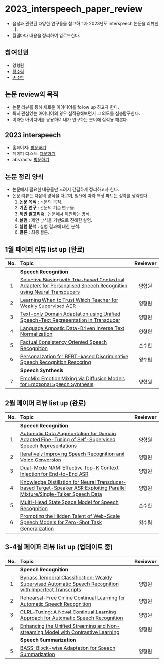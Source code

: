 # 2023_interspeech_paper_review
- 음성과 관련된 다양한 연구들을 참고하고자 2023년도 interspeech 논문을 리뷰한다.
- 월말마다 내용을 정리하여 업로드한다. 

## 참여인원
- 양형원
- [황수림](https://github.com/surim-lab)
- [손수한](https://github.com/soohan99)

## 논문 review의 목적
- 논문 리뷰를 통해 새로운 아이디어를 follow up 하고자 한다.
- 특히 관심있는 아이디어의 경우 실적용해보면서 그 의도를 심층탐구한다.
- 이러한 아이디어를 응용하여 내가 연구하는 분야에 실적용 해본다.

## 2023 interspeech
- 홈페이지: [방문하기](https://interspeech2023.org/)
- 페이퍼 리스트: [방문하기](https://www.isca-speech.org/archive/interspeech_2023/index.html)
- abstracts: [방문하기](https://drive.google.com/file/d/1xnYB2tQdhSNQwa3txhxFJ3OyUnLpuOCT/view)

## 논문 정리 양식
- 논문에서 필요한 내용들만 추려서 간결하게 정리하고자 한다.
- 논문 리뷰는 다음의 양식을 따르며, 필요에 따라 특정 파트는 정리를 생략한다.
    1. **논문 목적** : 논문의 목적.
    2. **기존 연구** : 논문의 기존 연구들.
    3. **제안 알고리즘** : 논문에서 제안하는 방식.
    4. **실험** : 제안 방식을 기반으로 진해한 실험.
    5. **실험 분석** : 실험 결과에 대한 분석.
    6. **결론** : 최종 결론.

## 1월 페이퍼 리뷰 list up (완료)
|No.|Topic|Reviewer|
| :---: |:---|:---:|
||**Speech Recognition**||
|1|[Selective Biasing with Trie-based Contextual Adapters for Personalised Speech Recognition using Neural Transducers](https://hushed-metal-1dc.notion.site/1-Selective-Biasing-with-Trie-based-Contextual-Adapters-for-Personalised-Speech-Recognition-using-N-2ce836df5b844748a59be003901eafc8?pvs=4)|양형원|
2|[Learning When to Trust Which Teacher for Weakly Supervised ASR](https://hushed-metal-1dc.notion.site/2-Learning-When-to-Trust-Which-Teacher-for-Weakly-Supervised-ASR-Amazon-Alexa-39607b33add147a59580065f836a1190?pvs=4)|양형원|
|3|[Text-only Domain Adaptation using Unified Speech-Text Representation in Transducer](https://hushed-metal-1dc.notion.site/3-Text-only-domain-Adaptation-using-Unified-Speech-Text-Representation-in-Transducer-ByteDance-8dfb4241165343eea2666510befcbba0?pvs=4)|양형원|
|4|[Language Agnostic Data-Driven Inverse Text Normalization](https://hushed-metal-1dc.notion.site/4-Language-Agnostic-Data-Driven-Inverse-Text-Normalization-Meta-AI-a705ad4390b7453db91dc6f4238f607d?pvs=4)|양형원|
|5|[Factual Consistency Oriented Speech Recognition](https://mica-mule-3e1.notion.site/Factual-consistency-oriented-speech-recognition-Microsoft-071c5939d92241feafce7e3676534325)|손수한|
|6|[Personalization for BERT-based Discriminative Speech Recognition Rescoring](https://github.com/surim-lab/STT_paper_reiview)|황수림|
||**Speech Synthesis**|
|7|[EmoMix: Emotion Mixing via Diffusion Models for Emotional Speech Synthesis](https://hushed-metal-1dc.notion.site/6-EmoMix-Emotion-Mixing-via-Diffusion-Models-for-Emotional-Speech-Synthesis-Ping-An-Technology-047d13a07d564efbb679f959dd3608cb?pvs=4)|양형원|

## 2월 페이퍼 리뷰 list up (완료)
|No.|Topic|Reviewer|
| :---: |:---|:---:|
||**Speech Recognition**||
|1|[Automatic Data Augmentation for Domain Adapted Fine-Tuning of Self-Supervised Speech Representations](https://hushed-metal-1dc.notion.site/1-Speech-Recognition-1482c611fde34dd4a8cf422c596fa99a?pvs=4)|양형원|
2|[Iteratively Improving Speech Recognition and Voice Conversion](https://hushed-metal-1dc.notion.site/2-Speech-Recognition-e5e80603fb694be38936c64383f542f7?pvs=4)|양형원|
|3|[Dual-Mode NAM: Effective Top-K Context Injection for End-to-End ASR](https://hushed-metal-1dc.notion.site/3-Speech-Recognition-3770e5c205cc4a169a3b4c4a22a0afad?pvs=4)|양형원|
|4|[Knowledge Distillation for Neural Transducer-based Target-Speaker ASR:Exploiting Parallel Mixture/Single-Talker Speech Data](https://hushed-metal-1dc.notion.site/4-Speech-Recognition-b2896a2b1b0541e1a25126e80c769580?pvs=4)|양형원|
|5|[Multi-Head State Space Model for Speech Recognition](https://mica-mule-3e1.notion.site/Multi-Head-State-Space-Model-for-Speech-Recognition-c7d7a550b1b24b099fc4756838879bb6)|손수한|
|6|[Prompting the Hidden Talent of Web-Scale Speech Models for Zero-Shot Task Generalization](https://attractive-kale-90c.notion.site/Prompting-the-Hidden-Talent-of-Web-Scale-Speech-Models-for-Zero-Shot-Task-Generalization-2e6091987ed244be971266b97c3a6d2c?pvs=4)|황수림|
## 3-4월 페이퍼 리뷰 list up (업데이트 중)
|No.|Topic|Reviewer|
| :---: |:---|:---:|
||**Speech Recognition**||
|1|[Bypass Temporal Classification: Weakly Supervised Automatic Speech Recognition with Imperfect Transcripts](https://hushed-metal-1dc.notion.site/1-Speech-Recognition-785150191b91433daa8ac99243a3d8cf?pvs=4)|양형원|
2|[Rehearsal-Free Online Continual Learning for Automatic Speech Recognition](https://hushed-metal-1dc.notion.site/2-Speech-Recognition-604a24e86bed4ff09320fec152e8a3a6?pvs=4)|양형원|
|3|[CLRL-Tuning: A Novel Continual Learning Approach for Automatic Speech Recognition](https://hushed-metal-1dc.notion.site/3-Speech-Recognition-e935e41386634a11acdf3ef607effcbf?pvs=4)|양형원|
|4|[Enhancing the Unified Streaming and Non-streaming Model with Contrastive Learning](https://hushed-metal-1dc.notion.site/4-Speech-Recognition-e1bc379fafe54628946b56fd1c8a9f47?pvs=4)|양형원|
||**Speech Summarization**|
|5|[BASS: Block-wise Adaptation for Speech Summarization](https://hushed-metal-1dc.notion.site/5-Speech-Summarization-c98b80fb62134219ba34558e8c7a0993?pvs=4)|양형원|
